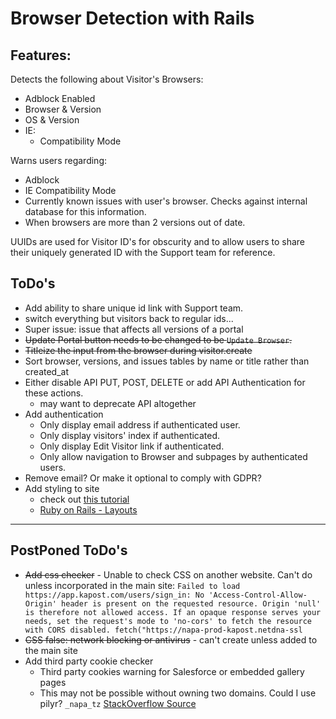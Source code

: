 # Browser Detection with Rails

## Features:
Detects the following about Visitor's Browsers:
- Adblock Enabled
- Browser & Version
- OS & Version
- IE:
    - Compatibility Mode

Warns users regarding:
- Adblock
- IE Compatibility Mode
- Currently known issues with user's browser. Checks against internal database for this information.
- When browsers are more than 2 versions out of date.

UUIDs are used for Visitor ID's for obscurity and to allow users to share their uniquely generated ID with the Support team for reference.

## ToDo's
- Add ability to share unique id link with Support team.
- switch everything but visitors back to regular ids...
- Super issue: issue that affects all versions of a portal
- ~~Update Portal button needs to be changed to be `Update Browser`.~~
- ~~Titleize the input from the browser during visitor.create~~
- Sort browser, versions, and issues tables by name or title rather than created_at
- Either disable API PUT, POST, DELETE or add API Authentication for these actions.
    - may want to deprecate API altogether
- Add authentication
    - Only display email address if authenticated user.
    - Only display visitors' index if authenticated.
    - Only display Edit Visitor link if authenticated.
    - Only allow navigation to Browser and subpages by authenticated users.
- Remove email? Or make it optional to comply with GDPR?
- Add styling to site
    - check out [this tutorial](https://www.railstutorial.org/book/rails_flavored_ruby#cha-rails_flavored_ruby)
    - [Ruby on Rails - Layouts](https://www.tutorialspoint.com/ruby-on-rails/rails-layouts.htm)
---

## PostPoned ToDo's
- ~~Add css checker~~
      - Unable to check CSS on another website. Can't do unless incorporated in the main site:
        ```
        Failed to load https://app.kapost.com/users/sign_in: No 'Access-Control-Allow-Origin' header is present on the requested resource. Origin 'null' is therefore not allowed access. If an opaque response serves your needs, set the request's mode to 'no-cors' to fetch the resource with CORS disabled.
        fetch("https://napa-prod-kapost.netdna-ssl
        ```
- ~~CSS false: network blocking or antivirus~~
         - can't create unless added to the main site
- Add third party cookie checker
    - Third party cookies warning for Salesforce or embedded gallery pages
    - This may not be possible without owning two domains. Could I use pilyr? `_napa_tz` [StackOverflow Source](https://stackoverflow.com/questions/3550790/check-if-third-party-cookies-are-enabled)